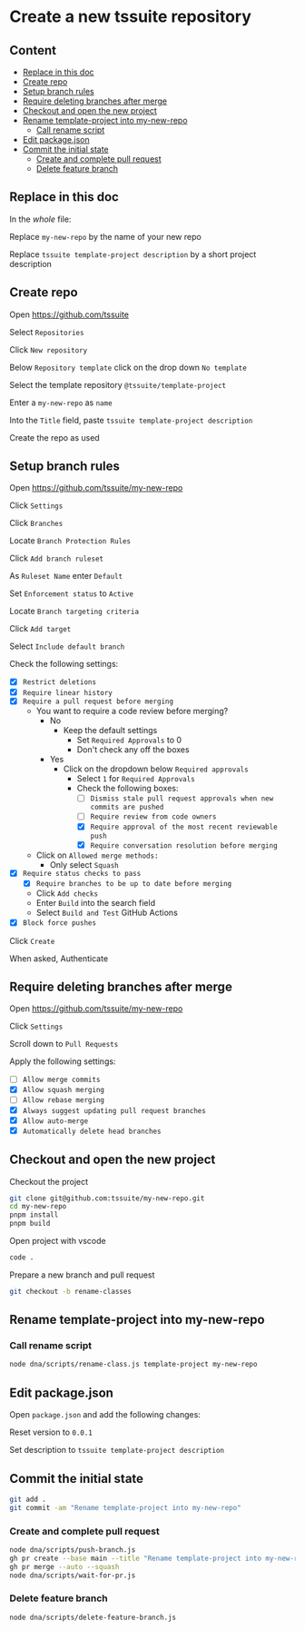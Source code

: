 <!--
@license
Copyright (c) 2025 tssuite

Use of this source code is governed by terms that can be
found in the LICENSE file in the root of this package.
-->

# Create a new tssuite repository

## Content <!-- omit in toc -->

- [Replace in this doc](#replace-in-this-doc)
- [Create repo](#create-repo)
- [Setup branch rules](#setup-branch-rules)
- [Require deleting branches after merge](#require-deleting-branches-after-merge)
- [Checkout and open the new project](#checkout-and-open-the-new-project)
- [Rename template-project into my-new-repo](#rename-template-project-into-my-new-repo)
  - [Call rename script](#call-rename-script)
- [Edit package.json](#edit-packagejson)
- [Commit the initial state](#commit-the-initial-state)
  - [Create and complete pull request](#create-and-complete-pull-request)
  - [Delete feature branch](#delete-feature-branch)

## Replace in this doc

In the _whole_ file:

Replace `my-new-repo` by the name of your new repo

Replace `tssuite template-project description` by a short project description

## Create repo

Open <https://github.com/tssuite>

Select `Repositories`

Click `New repository`

Below `Repository template` click on the drop down `No template`

Select the template repository `@tssuite/template-project`

Enter a `my-new-repo` as `name`

Into the `Title` field, paste `tssuite template-project description`

Create the repo as used

## Setup branch rules

Open <https://github.com/tssuite/my-new-repo>

Click `Settings`

Click `Branches`

Locate `Branch Protection Rules`

Click `Add branch ruleset`

As `Ruleset Name` enter `Default`

Set `Enforcement status` to `Active`

Locate `Branch targeting criteria`

Click `Add target`

Select `Include default branch`

Check the following settings:

- [x] `Restrict deletions`
- [x] `Require linear history`
- [x] `Require a pull request before merging`
  - You want to require a code review before merging?
    - No
      - Keep the default settings
        - Set `Required Approvals` to 0
        - Don't check any off the boxes
    - Yes
      - Click on the dropdown below `Required approvals`
        - Select `1` for `Required Approvals`
        - Check the following boxes:
          - [ ] `Dismiss stale pull request approvals when new commits are pushed`
          - [ ] `Require review from code owners`
          - [x] `Require approval of the most recent reviewable push`
          - [x] `Require conversation resolution before merging`
  - Click on `Allowed merge methods:`
    - Only select `Squash`
- [x] `Require status checks to pass`
  - [x] `Require branches to be up to date before merging`
  - Click `Add checks`
  - Enter `Build` into the search field
  - Select `Build and Test` GitHub Actions
- [x] `Block force pushes`

Click `Create`

When asked, Authenticate

## Require deleting branches after merge

Open <https://github.com/tssuite/my-new-repo>

Click `Settings`

Scroll down to `Pull Requests`

Apply the following settings:

- [ ] `Allow merge commits`
- [x] `Allow squash merging`
- [ ] `Allow rebase merging`
- [x] `Always suggest updating pull request branches`
- [x] `Allow auto-merge`
- [x] `Automatically delete head branches`

## Checkout and open the new project

Checkout the project

```bash
git clone git@github.com:tssuite/my-new-repo.git
cd my-new-repo
pnpm install
pnpm build
```

Open project with vscode

```bash
code .
```

Prepare a new branch and pull request

```bash
git checkout -b rename-classes
```

## Rename template-project into my-new-repo

### Call rename script

```bash
node dna/scripts/rename-class.js template-project my-new-repo
```

## Edit package.json

Open `package.json` and add the following changes:

Reset version to `0.0.1`

Set description to `tssuite template-project description`

## Commit the initial state

```bash
git add .
git commit -am "Rename template-project into my-new-repo"
```

### Create and complete pull request

```bash
node dna/scripts/push-branch.js
gh pr create --base main --title "Rename template-project into my-new-repo" --body " "
gh pr merge --auto --squash
node dna/scripts/wait-for-pr.js
```

### Delete feature branch

```bash
node dna/scripts/delete-feature-branch.js
```
